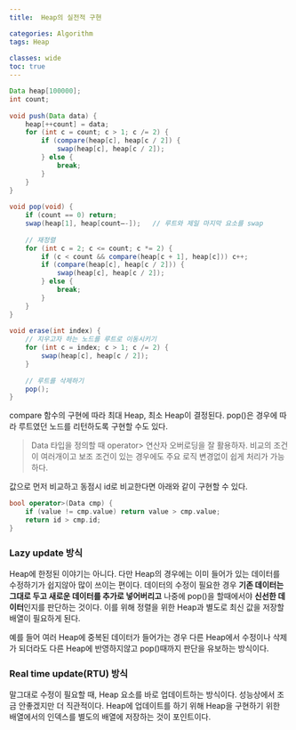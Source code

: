 ```yaml
---
title:  Heap의 실전적 구현

categories: Algorithm 
tags: Heap
 
classes: wide
toc: true
---
```


  
```java  
Data heap[100000];  
int count;  
  
void push(Data data) {  
	heap[++count] = data;  
	for (int c = count; c > 1; c /= 2) {  
		if (compare(heap[c], heap[c / 2]) {  
			swap(heap[c], heap[c / 2]);  
		} else {  
			break;  
		}  
	}  
}  
  
void pop(void) {  
	if (count == 0) return;  
	swap(heap[1], heap[count—-]);	// 루트와 제일 마지막 요소를 swap  
  
	// 재정렬  
	for (int c = 2; c <= count; c *= 2) {  
		if (c < count && compare(heap[c + 1], heap[c])) c++;  
		if (compare(heap[c], heap[c / 2])) {  
			swap(heap[c], heap[c / 2]);  
		} else {  
			break;  
		}  
	}  
}  
  
void erase(int index) {  
	// 지우고자 하는 노드를 루트로 이동시키기  
	for (int c = index; c > 1; c /= 2) {  
		swap(heap[c], heap[c / 2]);  
	}  
  
	// 루트를 삭제하기  
	pop();  
}  
```  
  
compare 함수의 구현에 따라 최대 Heap, 최소 Heap이 결정된다. pop()은 경우에 따라 루트였던 노드를 리턴하도록 구현할 수도 있다.  
  
  
> Data 타입을 정의할 때 operator> 연산자 오버로딩을 잘 활용하자. 비교의 조건이 여러개이고 보조 조건이 있는 경우에도 주요 로직 변경없이 쉽게 처리가 가능하다.    
  
값으로 먼저 비교하고 동점시 id로 비교한다면 아래와 같이 구현할 수 있다.  
```cpp  
bool operator>(Data cmp) {  
	if (value != cmp.value) return value > cmp.value;  
	return id > cmp.id;  
}  
```  
  
  
  
### Lazy update 방식  
  
Heap에 한정된 이야기는 아니다. 다만 Heap의 경우에는 이미 들어가 있는 데이터를 수정하기가 쉽지않아 많이 쓰이는 편이다. 데이터의 수정이 필요한 경우 **기존 데이터는 그대로 두고 새로운 데이터를 추가로 넣어버리고** 나중에 pop()을 할때에서야 **신선한 데이터**인지를 판단하는 것이다. 이를 위해 정렬을 위한 Heap과 별도로 최신 값을 저장할 배열이 필요하게 된다.  
  
예를 들어 여러 Heap에 중복된 데이터가 들어가는 경우 다른 Heap에서 수정이나 삭제가 되더라도 다른 Heap에 반영하지않고 pop()때까지 판단을 유보하는 방식이다.  
  
  
### Real time update(RTU) 방식  
  
말그대로 수정이 필요할 때, Heap 요소를 바로 업데이트하는 방식이다. 성능상에서 조금 안좋겠지만 더 직관적이다. Heap에 업데이트를 하기 위해 Heap을 구현하기 위한 배열에서의 인덱스를 별도의 배열에 저장하는 것이 포인트이다.  
